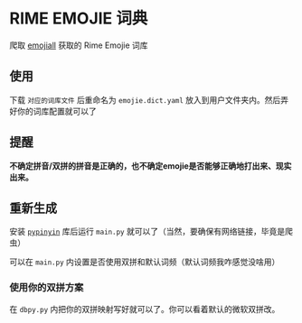 # RIME EMOJIE 词典

爬取 [emojiall]([www.emojiall.com](https://www.emojiall.com/zh-hans)) 获取的 Rime Emojie 词库

## 使用

下载 `对应的词库文件` 后重命名为 `emojie.dict.yaml` 放入到用户文件夹内。然后弄好你的词库配置就可以了

## 提醒

**不确定拼音/双拼的拼音是正确的，也不确定emojie是否能够正确地打出来、现实出来。**

## 重新生成

安装 [`pypinyin`](https://github.com/mozillazg/python-pinyin) 库后运行 `main.py` 就可以了（当然，要确保有网络链接，毕竟是爬虫）

可以在 `main.py` 内设置是否使用双拼和默认词频（默认词频我咋感觉没啥用）

### 使用你的双拼方案

在 `dbpy.py` 内把你的双拼映射写好就可以了。你可以看着默认的微软双拼改。
